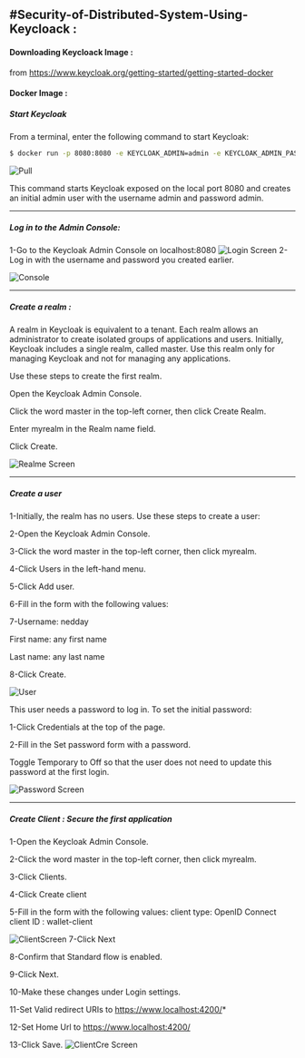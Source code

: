 #Security-of-Distributed-System-Using-Keycloack : 
---
#### Downloading Keycloack Image : 
from https://www.keycloak.org/getting-started/getting-started-docker
#### Docker Image : 
##### Start Keycloak
From a terminal, enter the following command to start Keycloak:
```sh
$ docker run -p 8080:8080 -e KEYCLOAK_ADMIN=admin -e KEYCLOAK_ADMIN_PASSWORD=admin quay.io/keycloak/keycloak:23.0.0 start-dev
```
![Pull](screen/Pull.png)

This command starts Keycloak exposed on the local port 8080 and creates an initial admin user with the username admin and password admin.

---
##### Log in to the Admin Console:

1-Go to the Keycloak Admin Console on localhost:8080
![Login Screen](screen/login.png)
2-Log in with the username and password you created earlier.

![Console](screen/Console.png)

---
##### Create a realm :
A realm in Keycloak is equivalent to a tenant. Each realm allows an administrator to create isolated groups of applications and users. Initially, Keycloak includes a single realm, called master. Use this realm only for managing Keycloak and not for managing any applications.

Use these steps to create the first realm.

Open the Keycloak Admin Console.

Click the word master in the top-left corner, then click Create Realm.

Enter myrealm in the Realm name field.

Click Create.

![Realme Screen](screen/newrealme.png)

---
#####  Create a user
1-Initially, the realm has no users. Use these steps to create a user:

2-Open the Keycloak Admin Console.

3-Click the word master in the top-left corner, then click myrealm.

4-Click Users in the left-hand menu.

5-Click Add user.

6-Fill in the form with the following values:

7-Username: nedday

First name: any first name

Last name: any last name

8-Click Create.

![User](screen/createUser.png)

This user needs a password to log in. To set the initial password:

1-Click Credentials at the top of the page.

2-Fill in the Set password form with a password.

Toggle Temporary to Off so that the user does not need to update this password at the first login.

![Password Screen](screen/SetPassword.png)

---
#####  Create Client : Secure the first application
1-Open the Keycloak Admin Console.

2-Click the word master in the top-left corner, then click myrealm.

3-Click Clients.

4-Click Create client

5-Fill in the form with the following values:
client type: OpenID Connect
client ID : wallet-client

![ClientScreen](screen/Client.png)
7-Click Next

8-Confirm that Standard flow is enabled.

9-Click Next.

10-Make these changes under Login settings.

11-Set Valid redirect URIs to https://www.localhost:4200/*

12-Set Home Url to https://www.localhost:4200/

13-Click Save.
![ClientCre Screen](screen/ClientCre.png)

